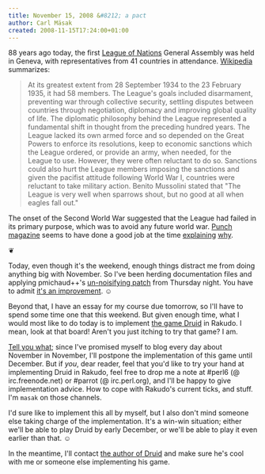 ```yaml
---
title: November 15, 2008 &#8212; a pact
author: Carl Mäsak
created: 2008-11-15T17:24:00+01:00
---
```

88 years ago today, the first [League of Nations](http://en.wikipedia.org/wiki/League_of_Nations) General Assembly was held in Geneva, with representatives from 41 countries in attendance. [Wikipedia](http://en.wikipedia.org/wiki/League_of_Nations) summarizes:

<blockquote><div><p>At its greatest extent from 28 September 1934 to the 23 February 1935, it had 58 members. The League's goals included disarmament, preventing war through collective security, settling disputes between countries through negotiation, diplomacy and improving global quality of life. The diplomatic philosophy behind the League represented a fundamental shift in thought from the preceding hundred years. The League lacked its own armed force and so depended on the Great Powers to enforce its resolutions, keep to economic sanctions which the League ordered, or provide an army, when needed, for the League to use. However, they were often reluctant to do so. Sanctions could also hurt the League members imposing the sanctions and given the pacifist attitude following World War I, countries were reluctant to take military action. Benito Mussolini stated that "The League is very well when sparrows shout, but no good at all when eagles fall out."</p></div></blockquote>

The onset of the Second World War suggested that the League had failed in its primary purpose, which was to avoid any future world war. [Punch magazine](http://en.wikipedia.org/wiki/Punch_(magazine)) seems to have done a good job at the time [explaining](http://en.wikipedia.org/wiki/Image:The_Gap_in_the_Bridge.gif) [why](http://en.wikipedia.org/wiki/Image:League_of_Nations_cartoon_from_Punch_-_Project_Gutenberg_eText_16619.png).

<p class='separator'>&#10086;</p>

Today, even though it's the weekend, enough things distract me from doing anything big with November. So I've been herding documentation files and applying pmichaud++'s [un-noisifying patch](http://nopaste.snit.ch/14575) from Thursday night. You have to admit [it's an improvement](http://github.com/viklund/november/commit/4fcfb53cfd95b50dd71f5b27d9a50f4cfeb298ec). ☺

Beyond that, I have an essay for my course due tomorrow, so I'll have to spend some time one that this weekend. But given enough time, what I would most like to do today is to implement [the game Druid](http://www.gamerz.net/pbmserv/druid.html) in Rakudo. I mean, look at that board! Aren't you just itching to try that game? I am.

[Tell you what](http://en.wikipedia.org/wiki/Pact); since I've promised myself to blog every day about November in November, I'll postpone the implementation of this game until December. But if *you*, dear reader, feel that you'd like to try your hand at implementing Druid in Rakudo, feel free to drop me a note at #perl6 (@ irc.freenode.net) or #parrot (@ irc.perl.org), and I'll be happy to give implementation advice. How to cope with Rakudo's current ticks, and stuff. I'm `masak` on those channels.

I'd sure like to implement this all by myself, but I also don't mind someone else taking charge of the implementation. It's a win-win situation; either we'll be able to play Druid by early December, or we'll be able to play it even earlier than that. ☺

In the meantime, I'll contact [the author of Druid](mailto:cameronb@optusnet.com.au) and make sure he's cool with me or someone else implementing his game.


